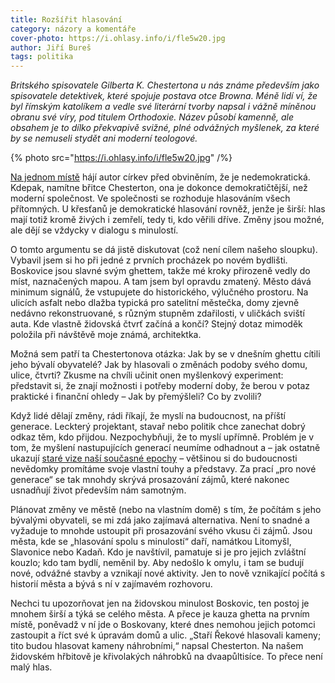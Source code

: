 ```yaml
---
title: Rozšířit hlasování
category: názory a komentáře
cover-photo: https://i.ohlasy.info/i/fle5w20.jpg
author: Jiří Bureš
tags: politika
---
```


*Britského spisovatele Gilberta K. Chestertona u nás známe především jako spisovatele detektivek, které spojuje postava otce Browna.  Méně lidí ví, že byl římským katolíkem a vedle své literární tvorby napsal i vážně míněnou obranu své víry, pod titulem Orthodoxie. Název působí kamenně, ale obsahem je to dílko překvapivě svižné, plné odvážných myšlenek, za které by se nemuseli stydět ani moderní teologové.*

{% photo src="https://i.ohlasy.info/i/fle5w20.jpg" /%}

[Na jednom místě](http://www.pagebypagebooks.com/Gilbert_K_Chesterton/Orthodoxy/The_Ethics_of_Elfland_p2.html) hájí autor církev před obviněním, že je nedemokratická. Kdepak, namítne břitce Chesterton, ona je dokonce demokratičtější, než moderní společnost. Ve společnosti se rozhoduje hlasováním všech přítomných. U křesťanů je demokratické hlasování rovněž, jenže je širší: hlas mají totiž kromě živých i zemřelí, tedy ti, kdo věřili dříve. Změny jsou možné, ale dějí se vždycky v dialogu s minulostí.

O tomto argumentu se dá jistě diskutovat (což není cílem našeho sloupku). Vybavil jsem si ho při jedné z prvních procházek po novém bydlišti. Boskovice jsou slavné svým ghettem, takže mé kroky přirozeně vedly do míst, naznačených mapou. A tam jsem byl opravdu zmatený. Město dává minimum signálů, že vstupujete do historického, výlučného prostoru. Na ulicích asfalt nebo dlažba typická pro satelitní městečka, domy zjevně nedávno rekonstruované, s různým stupněm zdařilosti, v uličkách sviští auta. Kde vlastně židovská čtvrť začíná a končí? Stejný dotaz mimoděk položila při návštěvě moje známá, architektka.

Možná sem patří ta Chestertonova otázka: Jak by se v dnešním ghettu cítili jeho bývalí obyvatelé? Jak by hlasovali o změnách podoby svého domu, ulice, čtvrti? Zkusme na chvíli učinit onen myšlenkový experiment: představit si, že znají možnosti i potřeby moderní doby, že berou v potaz praktické i finanční ohledy – Jak by přemýšleli? Co by zvolili?

Když lidé dělají změny, rádi říkají, že myslí na budoucnost, na příští generace. Leckterý projektant, stavař nebo politik chce zanechat dobrý odkaz těm, kdo přijdou. Nezpochybňuji, že to myslí upřímně. Problém je v tom, že myšlení nastupujících generací neumíme odhadnout a – jak ostatně ukazují [staré vize naší současné epochy](http://www.filokartie.cz/vyber-z-nabidky-pohlednic-www-philashop-cz-r-16-c-81) – většinou si do budoucnosti nevědomky promítáme svoje vlastní touhy a představy. Za prací „pro nové generace“ se tak mnohdy skrývá prosazování zájmů, které nakonec usnadňují život především nám samotným.

Plánovat změny ve městě (nebo na vlastním domě) s tím, že počítám s jeho bývalými obyvateli, se mi zdá jako zajímavá alternativa. Není to snadné a vyžaduje to mnohde ustoupit při prosazování svého vkusu či zájmů. Jsou města, kde se „hlasování spolu s minulostí“ daří, namátkou Litomyšl, Slavonice nebo Kadaň. Kdo je navštívil, pamatuje si je pro jejich zvláštní kouzlo; kdo tam bydlí, neměnil by. Aby nedošlo k omylu, i tam se budují nové, odvážné stavby a vznikají nové aktivity. Jen to nově vznikající počítá s historií města a bývá s ní v zajímavém rozhovoru. 

Nechci tu upozorňovat jen na židovskou minulost Boskovic, ten postoj je mnohem širší a týká se celého města. A přece je kauza ghetta na prvním místě, poněvadž v ní jde o Boskovany, které dnes nemohou jejich potomci zastoupit a říct své k úpravám domů a ulic. „Staří Řekové hlasovali kameny; tito budou hlasovat kameny náhrobními,“ napsal Chesterton. Na našem židovském hřbitově je křivolakých náhrobků na dvaapůltisíce. To přece není malý hlas.

